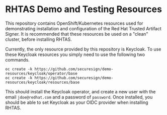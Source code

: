 # RHTAS Demo and Testing Resources

This repository contains OpenShift/Kubernetes resources used
for demonstrating installation and configuration of the Red Hat
Trusted Artifact Signer. It is recommended that these resources
be used on a "clean" cluster, before installing RHTAS.

Currently, the only resource provided by this repository is
Keycloak. To use these Keycloak resources you simply need to
use the following two commands.

```
oc create -k https://github.com/securesign/demo-resources/keycloak/operator/base
oc create -k https://github.com/securesign/demo-resources/keycloak/resources/base
```

This should install the Keycloak operator, and create a new
user with the email `jdoe@redhat.com` and a password of
`password`. Once installed, you should be able to set Keycloak
as your OIDC provider when installing RHTAS.

